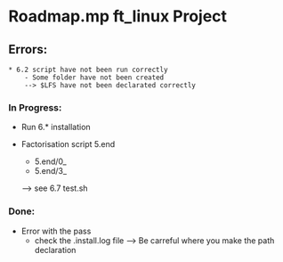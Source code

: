 # Roadmap.mp ft_linux Project

## Errors:
	* 6.2 script have not been run correctly
		- Some folder have not been created
		--> $LFS have not been declarated correctly

### In Progress:

* Run 6.* installation
* Factorisation script 5.end
	* 5.end/0_
	* 5.end/3_

	--> see 6.7 test.sh

### Done:
* Error with the pass
	* check the .install.log file
	--> Be carreful where you make the path declaration
